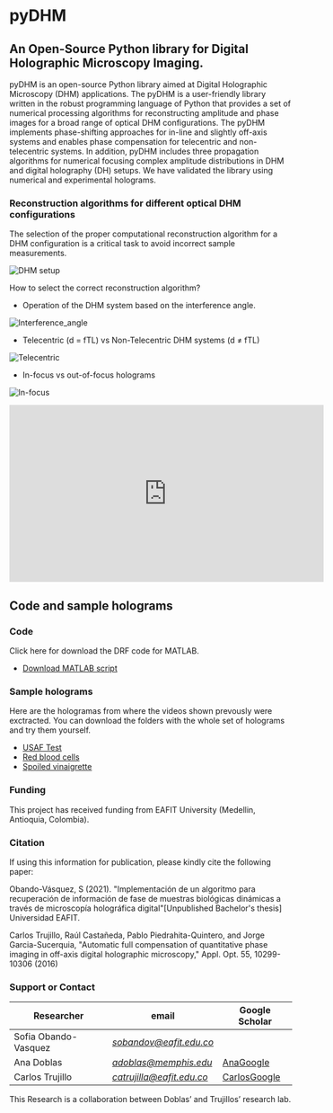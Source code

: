 # pyDHM

## An Open-Source Python library for Digital Holographic Microscopy Imaging.

pyDHM is an open-source Python library aimed at Digital Holographic Microscopy (DHM) applications. The pyDHM is a user-friendly library written in the robust programming language of Python that provides a set of numerical processing algorithms for reconstructing amplitude and phase images for a broad range of optical DHM configurations. The pyDHM implements phase-shifting approaches for in-line and slightly off-axis systems and enables phase compensation for telecentric and non-telecentric systems. In addition, pyDHM includes three propagation algorithms for numerical focusing complex amplitude distributions in DHM and digital holography (DH) setups. We have validated the library using numerical and experimental holograms.

### Reconstruction algorithms for different optical DHM configurations 

The selection of the proper computational reconstruction algorithm for a DHM configuration is a critical task to avoid incorrect sample measurements.

![DHM setup](/images/fig1.jpg)

How to select the correct reconstruction algorithm?

- Operation of the DHM system based on the interference angle.

![Interference_angle](/images/fig2.jpg)

- Telecentric (d = fTL) vs Non-Telecentric DHM systems (d ≠ fTL)

![Telecentric](/images/fig3.jpg)

- In-focus vs out-of-focus holograms

![In-focus](/images/fig4.jpg)

<p align="center">
<iframe width="560" height="315" src="https://www.youtube.com/embed/sUeVBAqYXJU" title="YouTube video player" frameborder="0" allow="accelerometer; autoplay; clipboard-write; encrypted-media; gyroscope; picture-in-picture" allowfullscreen></iframe>
</p>  

## Code and sample holograms

### Code

Click here for download the DRF code for MATLAB. 
* [Download MATLAB script](https://drive.google.com/drive/folders/1su6cW7JX1s3KXNQFdRl8nBjlIo2jobZ-?usp=sharing)


### Sample holograms

Here are the hologramas from where the videos shown prevously were exctracted. You can download the folders with the whole set of holograms and try them yourself.

- [USAF Test](https://drive.google.com/drive/folders/1bAfjlpGmKy6tdngCz6NAa601YNRNC2S5?usp=sharing)
- [Red blood cells](https://drive.google.com/drive/folders/1McD-yl8pHNrWxM6Vdd6p0wdMfufiy3BE?usp=sharing)
- [Spoiled vinaigrette](https://drive.google.com/drive/folders/1j4XBxeqpnIbFAP7NSf7gWLpAC7lVeAIX?usp=sharing)


### Funding
This project has received funding from EAFIT University (Medellin, Antioquia, Colombia).

### Citation
If using this information for publication, please kindly cite the following paper:

Obando-Vásquez, S (2021). "Implementación de un algoritmo para recuperación de información de fase de muestras biológicas dinámicas a través de microscopía holográfica digital"[Unpublished Bachelor's thesis] Universidad EAFIT. 

Carlos Trujillo, Raúl Castañeda, Pablo Piedrahita-Quintero, and Jorge Garcia-Sucerquia, "Automatic full compensation of quantitative phase imaging in off-axis digital holographic microscopy," Appl. Opt. 55, 10299-10306 (2016)

### Support or Contact 

| Researcher  | email | Google Scholar | 
| ------------- | ------------- |-------------| 
| Sofia Obando-Vasquez | *sobandov@eafit.edu.co* |  | 
| Ana Doblas| *adoblas@memphis.edu* | [AnaGoogle](https://scholar.google.es/citations?user=PvvDEMYAAAAJ&hl=en) |
| Carlos Trujillo| *catrujilla@eafit.edu.co* | [CarlosGoogle](https://scholar.google.com/citations?user=BKVrl2gAAAAJ&hl=es) |

This Research is a collaboration between Doblas’ and Trujillos’ research lab.
